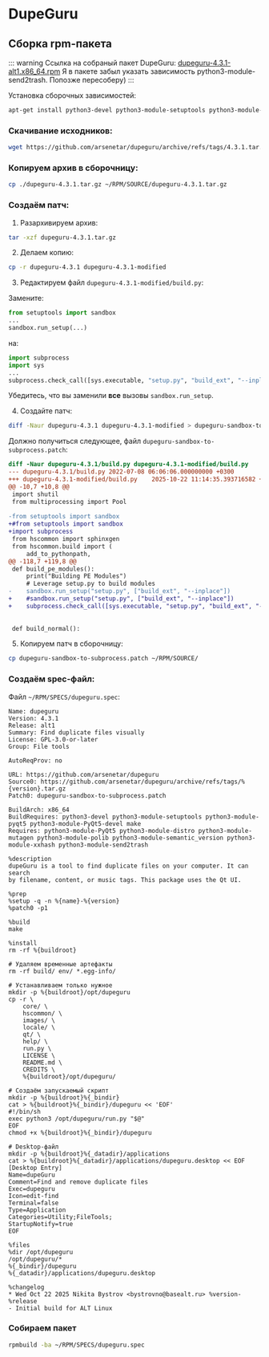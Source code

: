# DupeGuru

## Сборка rpm-пакета

::: warning Ссылка на собраный пакет
DupeGuru: [dupeguru-4.3.1-alt1.x86_64.rpm](https://raw.githubusercontent.com/bysnik/wiki/main/rpms/dupeguru-4.3.1-alt1.x86_64.rpm)
Я в пакете забыл указать зависимость python3-module-send2trash. Попозже пересоберу)
:::

Установка сборочных зависимостей:
```bash
apt-get install python3-devel python3-module-setuptools python3-module-PyQt5-devel make python3-module-distro python3-module-mutagen python3-module-polib python3-module-semantic_version python3-module-xxhash
```

### Скачивание исходников:
```bash
wget https://github.com/arsenetar/dupeguru/archive/refs/tags/4.3.1.tar.gz
```

### Копируем архив в сборочницу:
```bash
cp ./dupeguru-4.3.1.tar.gz ~/RPM/SOURCE/dupeguru-4.3.1.tar.gz
```

### Создаём патч:

1. Разархивируем архив:
```bash
tar -xzf dupeguru-4.3.1.tar.gz
```

2. Делаем копию:
```bash
cp -r dupeguru-4.3.1 dupeguru-4.3.1-modified
```

3. Редактируем файл `dupeguru-4.3.1-modified/build.py`:

Замените:

```python
from setuptools import sandbox
...
sandbox.run_setup(...)
```

на:

```python
import subprocess
import sys
...
subprocess.check_call([sys.executable, "setup.py", "build_ext", "--inplace"])
```

Убедитесь, что вы заменили **все** вызовы `sandbox.run_setup`.

4. Создайте патч:

```bash
diff -Naur dupeguru-4.3.1 dupeguru-4.3.1-modified > dupeguru-sandbox-to-subprocess.patch
```

Должно получиться следующее, файл `dupeguru-sandbox-to-subprocess.patch`:

```diff
diff -Naur dupeguru-4.3.1/build.py dupeguru-4.3.1-modified/build.py
--- dupeguru-4.3.1/build.py	2022-07-08 06:06:06.000000000 +0300
+++ dupeguru-4.3.1-modified/build.py	2025-10-22 11:14:35.393716582 +0300
@@ -10,7 +10,8 @@
 import shutil
 from multiprocessing import Pool
 
-from setuptools import sandbox
+#from setuptools import sandbox
+import subprocess
 from hscommon import sphinxgen
 from hscommon.build import (
     add_to_pythonpath,
@@ -118,7 +119,8 @@
 def build_pe_modules():
     print("Building PE Modules")
     # Leverage setup.py to build modules
-    sandbox.run_setup("setup.py", ["build_ext", "--inplace"])
+    #sandbox.run_setup("setup.py", ["build_ext", "--inplace"])
+    subprocess.check_call([sys.executable, "setup.py", "build_ext", "--inplace"])
 
 
 def build_normal():
```

5. Копируем патч в сборочницу:
```bash
cp dupeguru-sandbox-to-subprocess.patch ~/RPM/SOURCE/
```

### Создаём spec-файл:

Файл `~/RPM/SPECS/dupeguru.spec`:

```spec
Name: dupeguru
Version: 4.3.1
Release: alt1
Summary: Find duplicate files visually
License: GPL-3.0-or-later
Group: File tools

AutoReqProv: no

URL: https://github.com/arsenetar/dupeguru
Source0: https://github.com/arsenetar/dupeguru/archive/refs/tags/%{version}.tar.gz
Patch0: dupeguru-sandbox-to-subprocess.patch

BuildArch: x86_64
BuildRequires: python3-devel python3-module-setuptools python3-module-pyqt5 python3-module-PyQt5-devel make
Requires: python3-module-PyQt5 python3-module-distro python3-module-mutagen python3-module-polib python3-module-semantic_version python3-module-xxhash python3-module-send2trash

%description
dupeGuru is a tool to find duplicate files on your computer. It can search
by filename, content, or music tags. This package uses the Qt UI.

%prep
%setup -q -n %{name}-%{version}
%patch0 -p1

%build
make

%install
rm -rf %{buildroot}

# Удаляем временные артефакты
rm -rf build/ env/ *.egg-info/

# Устанавливаем только нужное
mkdir -p %{buildroot}/opt/dupeguru
cp -r \
    core/ \
    hscommon/ \
    images/ \
    locale/ \
    qt/ \
    help/ \
    run.py \
    LICENSE \
    README.md \
    CREDITS \
    %{buildroot}/opt/dupeguru/

# Создаём запускаемый скрипт
mkdir -p %{buildroot}%{_bindir}
cat > %{buildroot}%{_bindir}/dupeguru << 'EOF'
#!/bin/sh
exec python3 /opt/dupeguru/run.py "$@"
EOF
chmod +x %{buildroot}%{_bindir}/dupeguru

# Desktop-файл
mkdir -p %{buildroot}%{_datadir}/applications
cat > %{buildroot}%{_datadir}/applications/dupeguru.desktop << EOF
[Desktop Entry]
Name=dupeGuru
Comment=Find and remove duplicate files
Exec=dupeguru
Icon=edit-find
Terminal=false
Type=Application
Categories=Utility;FileTools;
StartupNotify=true
EOF

%files
%dir /opt/dupeguru
/opt/dupeguru/*
%{_bindir}/dupeguru
%{_datadir}/applications/dupeguru.desktop

%changelog
* Wed Oct 22 2025 Nikita Bystrov <bystrovno@basealt.ru> %version-%release
- Initial build for ALT Linux
```

### Собираем пакет

```bash
rpmbuild -ba ~/RPM/SPECS/dupeguru.spec
```